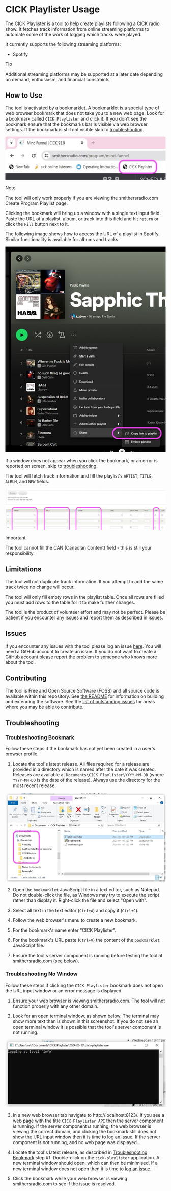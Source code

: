 # CICK Playlister Usage

The CICK Playlister is a tool to help create playlists following a CICK radio show. It fetches track information from online streaming platforms to automate some of the work of logging which tracks were played.

It currently supports the following streaming platforms:
- Spotify

> [!TIP]
> Additional streaming platforms may be supported at a later date depending on demand, enthusiasm, and financial constraints.

## How to Use

The tool is activated by a bookmarklet. A bookmarklet is a special type of web browser bookmark that does not take you to a new web page. Look for a bookmark called `CICK Playlister` and click it. If you don't see the bookmark ensure that the bookmarks bar is visible via web browser settings. If the bookmark is still not visible skip to [troubleshooting](#troubleshooting-bookmark).

![Bookmarklet shown in a browser's bookmarks bar](./docs/images/bookmarks.jpg)

> [!NOTE]
> The tool will only work properly if you are viewing the smithersradio.com Create Program Playlist page.

Clicking the bookmark will bring up a window with a single text input field. Paste the URL of a playlist, album, or track into this field and hit `return` or click the `Fill` button next to it.

The following image shows how to access the URL of a playlist in Spotify. Similar functionality is available for albums and tracks.

![Spotify playlist share URL](./docs/images/spotify.jpg)

If a window does not appear when you click the bookmark, or an error is reported on screen, skip to [troubleshooting](#troubleshooting-no-window).

The tool will fetch track information and fill the playlist's `ARTIST`, `TITLE`, `ALBUM`, and `NEW` fields.

![Create Program Playlist page showing which fields are filled](./docs/images/playlist.jpg)

> [!IMPORTANT]  
> The tool cannot fill the CAN (Canadian Content) field - this is still your responsibility.

## Limitations

The tool will not duplicate track information. If you attempt to add the same track twice no change will occur.

The tool will only fill empty rows in the playlist table. Once all rows are filled you must add rows to the table for it to make further changes.

The tool is the product of volunteer effort and may not be perfect. Please be patient if you encounter any issues and report them as described in [issues](#issues).

## Issues

If you encounter any issues with the tool please log an issue [here](https://github.com/captaincoordinates/cick-playlister/issues/). You will need a GitHub account to create an issue. If you do not want to create a GitHub account please report the problem to someone who knows more about the tool.

## Contributing

The tool is Free and Open Source Software (FOSS) and all source code is available within this repository. See [the README](./README.md) for information on building and extending the software. See the [list of outstanding issues](https://github.com/captaincoordinates/cick-playlister/issues) for areas where you may be able to contribute.

## Troubleshooting

### Troubleshooting Bookmark

Follow these steps if the bookmark has not yet been created in a user's browser profile.

1. Locate the tool's latest release. All files required for a release are provided in a directory which is named after the date it was created. Releases are available at `Documents\CICK Playlister\YYYY-MM-DD` (where `YYYY-MM-DD` is the date of the release). Always use the directory for the most recent release.

![Windows File Explorer showing a release directory](./docs/images/explorer.jpg)

2. Open the `bookmarklet` JavaScript file in a text editor, such as Notepad. Do not double-click the file, as Windows may try to execute the script rather than display it. Right-click the file and select "Open with".

3. Select all text in the text editor (`Ctrl+A`) and copy it (`Ctrl+C`).

4. Follow the web browser's menu to create a new bookmark.

5. For the bookmark's name enter "CICK Playlister".

6. For the bookmark's URL paste (`Ctrl+V`) the content of the `bookmarklet` JavaScript file.

7. Ensure the tool's server component is running before testing the tool at smithersradio.com (see [below](#troubleshooting-no-window)).

### Troubleshooting No Window

Follow these steps if clicking the `CICK Playlister` bookmark does not open the URL input window or an error message is displayed.

1. Ensure your web browser is viewing smithersradio.com. The tool will not function properly with any other domain.

2. Look for an open terminal window, as shown below. The terminal may show more text than is shown in this screenshot. If you do not see an open terminal window it is possible that the tool's server component is not running.

![Terminal window showing the server component running](./docs/images/terminal.jpg)

3. In a new web browser tab navigate to http://localhost:8123/. If you see a web page with the title `CICK Playlister API` then the server component _is_ running. If the server component _is_ running, the web browser is viewing the correct domain, and clicking the bookmark still does not show the URL input window then it is time to [log an issue](#issues). If the server component is _not_ running, and no web page was displayed...

4. Locate the tool's latest release, as described in [Troubleshooting Bookmark](#troubleshooting-bookmark) step #1. Double-click on the `cick-playlister` application. A new terminal window should open, which can then be minimised. If a new terminal window does not open then it is time to [log an issue](#issues).

5. Click the bookmark while your web browser is viewing smithersradio.com to see if the issue is resolved.
